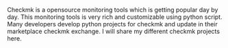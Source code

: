 Checkmk is a opensource monitoring tools which is getting popular day by day. This monitoring tools is very rich and customizable using python script. Many developers develop python projects for checkmk and update in their marketplace checkmk exchange. I will share my different checkmk projects here. 
